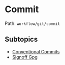 # Commit

Path: `workflow/git/commit`

## Subtopics
- [Conventional Commits](./conventional_commits/README.md)
- [Signoff Gpg](./signoff_gpg/README.md)
